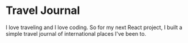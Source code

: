 # Travel Journal

I love traveling and I love coding. So for my next React project, I built a simple travel journal of international places I've been to.
